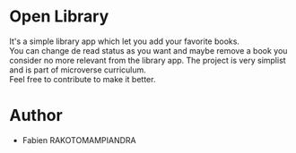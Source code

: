 # Open Library

It's a simple library app which let you add your favorite books.  
You can change de read status as you want and maybe remove a book you consider no more relevant from the library app.
The project is very simplist and is part of microverse curriculum.  
Feel free to contribute to make it better.

# Author

- Fabien RAKOTOMAMPIANDRA

